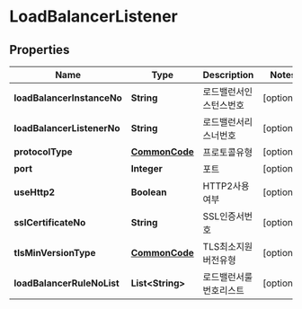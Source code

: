 
# LoadBalancerListener

## Properties
Name | Type | Description | Notes
------------ | ------------- | ------------- | -------------
**loadBalancerInstanceNo** | **String** | 로드밸런서인스턴스번호 |  [optional]
**loadBalancerListenerNo** | **String** | 로드밸런서리스너번호 |  [optional]
**protocolType** | [**CommonCode**](CommonCode.md) | 프로토콜유형 |  [optional]
**port** | **Integer** | 포트 |  [optional]
**useHttp2** | **Boolean** | HTTP2사용여부 |  [optional]
**sslCertificateNo** | **String** | SSL인증서번호 |  [optional]
**tlsMinVersionType** | [**CommonCode**](CommonCode.md) | TLS최소지원버전유형 |  [optional]
**loadBalancerRuleNoList** | **List&lt;String&gt;** | 로드밸런서룰번호리스트 |  [optional]



